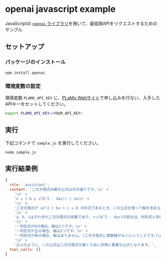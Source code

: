 openai javascript example
========================

JavaScriptの [`openai` ライブラリ](https://github.com/openai/openai-node)を用いて、最低限APIをリクエストするためのサンプル

## セットアップ

### パッケージのインストール

```
npm install openai
```

### 環境変数の設定

環境変数 `PLAMO_API_KEY` に、[PLaMo Webサイト](https://plamo.preferredai.jp/)で申し込みを行ない、入手したAPIキーをセットしてください。

```sh
export PLAMO_API_KEY=<YOUR_API_KEY>
```

## 実行

下記コマンドで `sample.js` を実行してください。

```
node sample.js
```

## 実行結果例

```javascript
{
  role: 'assistant',
  content: '二次方程式の解の公式は次の通りです。\n' +
    '\n' +
    'x = (-b ± √(b^2 - 4ac)) / 2a\n' +
    '\n' +
    '二次方程式が ax^2 + bx + c = 0 の形式であるとき、この公式を使って解を求めることができます。\n' +
    '\n' +
    'a、b、cはそれぞれ二次方程式の係数であり、＋√(b^2 - 4ac)の部分は、判別式と呼ばれます。判別式の値によって、二次方程式の解の数が決まります。\n' +
    '\n' +
    '・判別式が0の場合、解は1つです。\n' +
    '・判別式が正の場合、解は2つです。\n' +
    '・判別式が負の場合、解はありません。(二次方程式に実数解がないということです。)\n' +
    '\n' +
    '以上のように、この公式は二次方程式を解くために非常に重要な公式となります。',
  tool_calls: []
}
```
